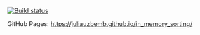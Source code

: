[![Build status](https://ci.appveyor.com/api/projects/status/lmta82r4chniyhi2?svg=true)](https://ci.appveyor.com/project/juliauzbemb/in-memory-sorting)

GitHub Pages: https://juliauzbemb.github.io/in_memory_sorting/